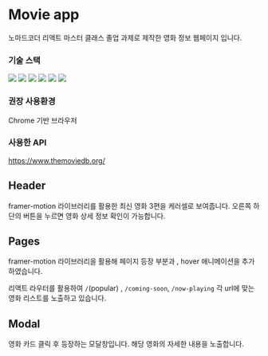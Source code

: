 # Movie app
노마드코더 리액트 마스터 클래스 졸업 과제로 제작한 영화 정보 웹페이지 입니다. 

### 기술 스택 

<img src="https://img.shields.io/badge/React-61DAFB?style=flat&logo=React&logoColor=white" />
	<img src="https://img.shields.io/badge/TypeScript-3178C6?style=flat&logo=TypeScript&logoColor=white" />
  	<img src="https://img.shields.io/badge/styledComponents-DB7093?style=flat&logo=styledComponents&logoColor=white" />
    <img src="https://img.shields.io/badge/ReactQuery-FF4154?style=flat&logo=React-Query&logoColor=white" />
	<img src="https://img.shields.io/badge/ReactRouter-CA4245?style=flat&logo=reactrouter&logoColor=white" />
  	<img src="https://img.shields.io/badge/FramerMotion-0055FF?style=flat&logo=framer&logoColor=white" />
    

### 권장 사용환경
Chrome 기반 브라우저

### 사용한 API 
https://www.themoviedb.org/

## Header

framer-motion 라이브러리를 활용한 최신 영화 3편을 케러셀로 보여줍니다. 
오른쪽 하단의 버튼을 누르면 영화 상세 정보 확인이 가능합니다.
## Pages  
framer-motion 라이브러리을 활용해 페이지 등장 부분과 , hover 애니메이션을 추가 하였습니다.

리액트 라우터를 활용하여 ``/``(popular) , ``/coming-soon``, ``/now-playing`` 각 url에 맞는 영화 리스트를 노출하고 있습니다. 

## Modal

영화 카드 클릭 후 등장하는 모달창입니다. 해당 영화의 자세한 내용을 노출합니다.